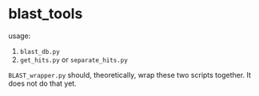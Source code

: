# blast_tools

usage:
1. `blast_db.py`
2. `get_hits.py` or `separate_hits.py`

`BLAST_wrapper.py` should, theoretically, wrap these two scripts together. It does not do that yet.


